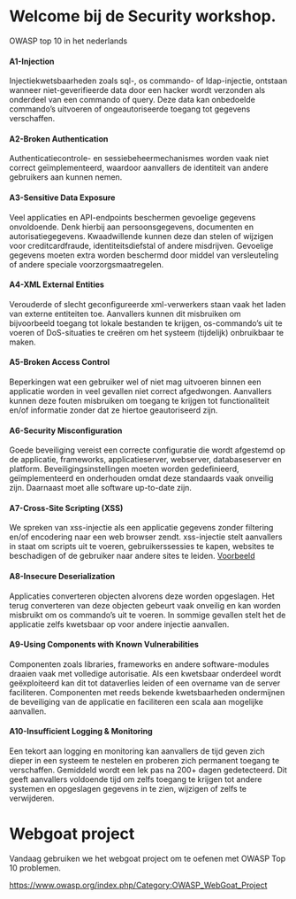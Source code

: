 # Welcome bij de Security workshop.

OWASP top 10 in het nederlands

#### A1-Injection

Injectiekwetsbaarheden zoals sql-, os commando- of ldap-injectie, ontstaan wanneer niet-geverifieerde data door een hacker wordt verzonden als onderdeel van een commando of query. Deze data kan onbedoelde commando’s uitvoeren of ongeautoriseerde toegang tot gegevens verschaffen.

  

#### A2-Broken Authentication

Authenticatiecontrole- en sessiebeheermechanismes worden vaak niet correct geïmplementeerd, waardoor aanvallers de identiteit van andere gebruikers aan kunnen nemen.

  

#### A3-Sensitive Data Exposure

Veel applicaties en API-endpoints beschermen gevoelige gegevens onvoldoende. Denk hierbij aan persoonsgegevens, documenten en autorisatiegegevens. Kwaadwillende kunnen deze dan stelen of wijzigen voor creditcardfraude, identiteitsdiefstal of andere misdrijven. Gevoelige gegevens moeten extra worden beschermd door middel van versleuteling of andere speciale voorzorgsmaatregelen.

  

#### A4-XML External Entities

Verouderde of slecht geconfigureerde xml-verwerkers staan vaak het laden van externe entiteiten toe. Aanvallers kunnen dit misbruiken om bijvoorbeeld toegang tot lokale bestanden te krijgen, os-commando’s uit te voeren of DoS-situaties te creëren om het systeem (tijdelijk) onbruikbaar te maken.

  

#### A5-Broken Access Control

Beperkingen wat een gebruiker wel of niet mag uitvoeren binnen een applicatie worden in veel gevallen niet correct afgedwongen. Aanvallers kunnen deze fouten misbruiken om toegang te krijgen tot functionaliteit en/of informatie zonder dat ze hiertoe geautoriseerd zijn.

  

#### A6-Security Misconfiguration

Goede beveiliging vereist een correcte configuratie die wordt afgestemd op de applicatie, frameworks, applicatieserver, webserver, databaseserver en platform. Beveiligingsinstellingen moeten worden gedefinieerd, geïmplementeerd en onderhouden omdat deze standaards vaak onveilig zijn. Daarnaast moet alle software up-to-date zijn.

  

#### A7-Cross-Site Scripting (XSS)

We spreken van xss-injectie als een applicatie gegevens zonder filtering en/of encodering naar een web browser zendt. xss-injectie stelt aanvallers in staat om scripts uit te voeren, gebruikerssessies te kapen, websites te beschadigen of de gebruiker naar andere sites te leiden. [Voorbeeld](https://www.whitehats.nl/owasp-a3-cross-site-scripting-xss-uitleg)

  

#### A8-Insecure Deserialization

Applicaties converteren objecten alvorens deze worden opgeslagen. Het terug converteren van deze objecten gebeurt vaak onveilig en kan worden misbruikt om os commando’s uit te voeren. In sommige gevallen stelt het de applicatie zelfs kwetsbaar op voor andere injectie aanvallen.

  

#### A9-Using Components with Known Vulnerabilities

Componenten zoals libraries, frameworks en andere software-modules draaien vaak met volledige autorisatie. Als een kwetsbaar onderdeel wordt geëxploiteerd kan dit tot dataverlies leiden of een overname van de server faciliteren. Componenten met reeds bekende kwetsbaarheden ondermijnen de beveiliging van de applicatie en faciliteren een scala aan mogelijke aanvallen.

  

#### A10-Insufficient Logging & Monitoring

Een tekort aan logging en monitoring kan aanvallers de tijd geven zich dieper in een systeem te nestelen en proberen zich permanent toegang te verschaffen. Gemiddeld wordt een lek pas na 200+ dagen gedetecteerd. Dit geeft aanvallers voldoende tijd om zelfs toegang te krijgen tot andere systemen en opgeslagen gegevens in te zien, wijzigen of zelfs te verwijderen.

# Webgoat project
Vandaag gebruiken we het webgoat project om te oefenen met OWASP Top 10 problemen.

https://www.owasp.org/index.php/Category:OWASP_WebGoat_Project